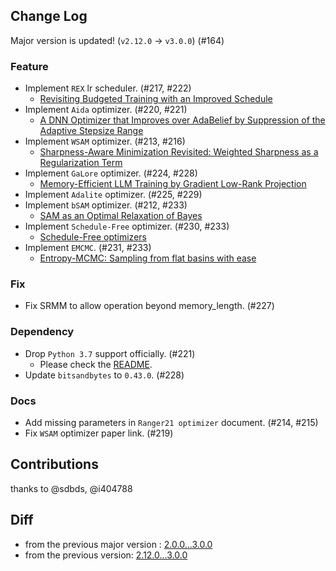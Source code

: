 ## Change Log

Major version is updated! (`v2.12.0` -> `v3.0.0`) (#164)

### Feature

* Implement `REX` lr scheduler. (#217, #222)
  * [Revisiting Budgeted Training with an Improved Schedule](https://arxiv.org/abs/2107.04197) 
* Implement `Aida` optimizer. (#220, #221)
  * [A DNN Optimizer that Improves over AdaBelief by Suppression of the Adaptive Stepsize Range](https://arxiv.org/abs/2203.13273)
* Implement `WSAM` optimizer. (#213, #216)
  * [Sharpness-Aware Minimization Revisited: Weighted Sharpness as a Regularization Term](https://arxiv.org/abs/2305.15817)
* Implement `GaLore` optimizer. (#224, #228)
  * [Memory-Efficient LLM Training by Gradient Low-Rank Projection](https://arxiv.org/abs/2403.03507)
* Implement `Adalite` optimizer. (#225, #229)
* Implement `bSAM` optimizer. (#212, #233)
  * [SAM as an Optimal Relaxation of Bayes](https://arxiv.org/abs/2210.01620)
* Implement `Schedule-Free` optimizer. (#230, #233)
  * [Schedule-Free optimizers](https://github.com/facebookresearch/schedule_free)
* Implement `EMCMC`. (#231, #233)
  * [Entropy-MCMC: Sampling from flat basins with ease](https://www.semanticscholar.org/paper/Entropy-MCMC%3A-Sampling-from-Flat-Basins-with-Ease-Li-Zhang/fd95de3f24fc4f955a6fe5719d38d1d06136e0cd) 

### Fix

* Fix SRMM to allow operation beyond memory_length. (#227)

### Dependency

* Drop `Python 3.7` support officially. (#221)
  * Please check the [README](https://github.com/kozistr/pytorch_optimizer?tab=readme-ov-file#getting-started).
* Update `bitsandbytes` to `0.43.0`. (#228)

### Docs

* Add missing parameters in `Ranger21 optimizer` document. (#214, #215)
* Fix `WSAM` optimizer paper link. (#219)

## Contributions

thanks to @sdbds, @i404788

## Diff

* from the previous major version : [2.0.0...3.0.0](https://github.com/kozistr/pytorch_optimizer/compare/v2.0.0...v3.0.0)
* from the previous version: [2.12.0...3.0.0](https://github.com/kozistr/pytorch_optimizer/compare/v2.12.0...v3.0.0)
